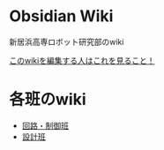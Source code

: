 # Obsidian Wiki
新居浜高専ロボット研究部のwiki

[このwikiを編集する人はこれを見ること！](./notes-on-writing-wiki.md)

# 各班のwiki
- [回路・制御班](./circuit-control-team/home.md)
- [設計班](./design-team/home.md)